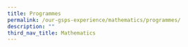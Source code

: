 ```yaml
---
title: Programmes
permalink: /our-gsps-experience/mathematics/programmes/
description: ""
third_nav_title: Mathematics
---
```

